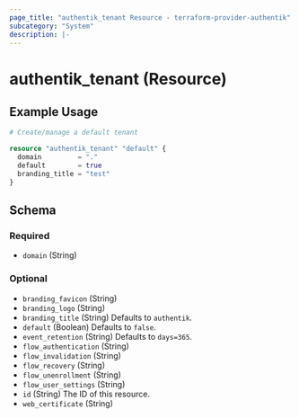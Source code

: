 ```yaml
---
page_title: "authentik_tenant Resource - terraform-provider-authentik"
subcategory: "System"
description: |-
---
```


# authentik_tenant (Resource)

## Example Usage

```terraform
# Create/manage a default tenant

resource "authentik_tenant" "default" {
  domain         = "."
  default        = true
  branding_title = "test"
}
```

<!-- schema generated by tfplugindocs -->
## Schema

### Required

- `domain` (String)

### Optional

- `branding_favicon` (String)
- `branding_logo` (String)
- `branding_title` (String) Defaults to `authentik`.
- `default` (Boolean) Defaults to `false`.
- `event_retention` (String) Defaults to `days=365`.
- `flow_authentication` (String)
- `flow_invalidation` (String)
- `flow_recovery` (String)
- `flow_unenrollment` (String)
- `flow_user_settings` (String)
- `id` (String) The ID of this resource.
- `web_certificate` (String)



